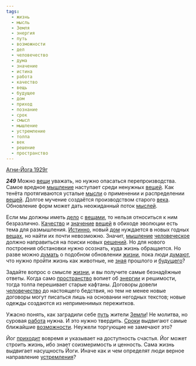 ```yaml
---
tags:
  - жизнь
  - мысль
  - Земля
  - энергия
  - путь
  - возможности
  - дел
  - человечество
  - дума
  - значение
  - истина
  - работа
  - качество
  - вещь
  - будущее
  - дом
  - приход
  - познание
  - срок
  - смысл
  - мышление
  - устремление
  - толпа
  - век
  - решение
  - пространство
---
```


[Агни-Йога 1929г](/agni/1929)

___249___
Можно [вещи](/tag/#вещь) уважать, но нужно опасаться перепроизводства. Самое вредное [мышление](/tag/#мышление) наступает среди ненужных [вещей](/tag/#вещь). Как тенёта протягиваются усталые [мысли](/tag/#мысль) о применении и распределении [вещей](/tag/#вещь). Долгое мучение создаётся производством старого [века](/tag/#век). Обновление форм может дать неожиданный поток [мыслей](/tag/#мысль).   

Если мы должны иметь [дело](/tag/#дел) с [вещами](/tag/#вещь), то нельзя относиться к ним безразлично. [Качество](/tag/#качество) и [значение](/tag/#значение) [вещей](/tag/#вещь) в обиходе эволюции есть тема для размышления. [Истинно](/tag/#истина), новый [дом](/tag/#дом) нуждается в новых годных [вещах](/tag/#вещь), но найти их почти невозможно. Значит, [мышление](/tag/#мышление) [человеческое](/tag/#[человечество](/tag/#человечество)) должно направиться на поиски новых [решений](/tag/#решение). Но для нового построения обстановки нужно осознать, куда жизнь обращается. Но разве можно [думать](/tag/#дума) о подобном обновлении [жизни](/tag/#жизнь), пока люди [думают](/tag/#дума), что нужно пройти жизнь как животные, не [зная](/tag/#познание) прошлого и [будущего](/tag/#будущее)?   

Задайте вопрос о смысле [жизни](/tag/#жизнь), и вы получите самые безнадёжные ответы. Когда само [пространство](/tag/#пространство) вопиет об [энергии](/tag/#энергия) и решимости, тогда толпа перешивает старые кафтаны. Договоры довели [человечество](/tag/#человечество) до настоящего бедствия, но тем не менее новые договоры могут писаться лишь на основании негодных текстов; новые одежды создаются из неприменимых пережитков.   

Ужасно понять, как заградили себе [путь](/tag/#путь) жители [Земли](/tag/#Земля)! Не молитва, но суровая [работа](/tag/#работа) нужна. И это нужно твердить. [Сроки](/tag/#срок) выдвигают самые ближайшие [возможности](/tag/#возможности). Неужели торгующие не замечают это?   

Йог [приходит](/tag/#приход) вовремя и указывает на доступность счастья. Йог может строить жизнь, ибо знает соизмеримость и ценность. Сама жизнь выдвигает насущность Йоги. Иначе как и чем определят люди верное направление [устремления](/tag/#устремление)?